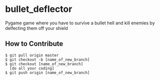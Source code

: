 # bullet\_deflector #
Pygame game where you have to survive a bullet hell and kill enemies by delfecting them off your shield

## How to Contribute ##

```
$ git pull origin master
$ git checkout -b [name_of_new_branch]
$ git checkout [name_of_new_branch]
  [do all your coding]
$ git push origin [name_of_new_branch]
```

